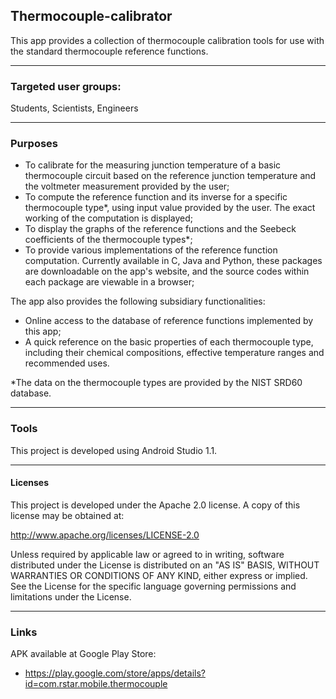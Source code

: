 ## Thermocouple-calibrator

This app provides a collection of thermocouple calibration tools for use with the standard thermocouple reference functions.

----
### Targeted user groups:

Students, Scientists, Engineers

----
### Purposes

* To calibrate for the measuring junction temperature of a basic thermocouple circuit based on the reference junction temperature and the voltmeter measurement provided by the user;
* To compute the reference function and its inverse for a specific thermocouple type*, using input value provided by the user. The exact working of the computation is displayed;
* To display the graphs of the reference functions and the Seebeck coefficients of the thermocouple types*;
* To provide various implementations of the reference function computation. Currently available in C, Java and Python, these packages are downloadable on the app's website, and the source codes within each package are viewable in a browser;

The app also provides the following subsidiary functionalities:

* Online access to the database of reference functions implemented by this app;
* A quick reference on the basic properties of each thermocouple type, including their chemical compositions, effective temperature ranges and recommended uses.

*The data on the thermocouple types are provided by the NIST SRD60 database.


----
### Tools

This project is developed using Android Studio 1.1.


----
#### Licenses

This project is developed under the Apache 2.0 license. A copy of this license may be obtained at: 

http://www.apache.org/licenses/LICENSE-2.0 

Unless required by applicable law or agreed to in writing, software distributed under the License is distributed on an "AS IS" BASIS, WITHOUT WARRANTIES OR CONDITIONS OF ANY KIND, either express or implied. See the License for the specific language governing permissions and limitations under the License.

----
### Links

APK available at Google Play Store:
* https://play.google.com/store/apps/details?id=com.rstar.mobile.thermocouple
